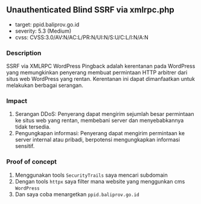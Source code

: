 ## Unauthenticated Blind SSRF via xmlrpc.php
- target: ppid.baliprov.go.id
- severity: 5.3 (Medium)
- cvss: CVSS:3.0/AV:N/AC:L/PR:N/UI:N/S:U/C:L/I:N/A:N

### Description

SSRF via XMLRPC WordPress Pingback adalah kerentanan pada WordPress yang memungkinkan penyerang membuat permintaan HTTP arbitrer dari situs web WordPress yang rentan. Kerentanan ini dapat dimanfaatkan untuk melakukan berbagai serangan.

### Impact

1. Serangan DDoS: Penyerang dapat mengirim sejumlah besar permintaan ke situs web yang rentan, membebani server dan menyebabkannya tidak tersedia.
2. Pengungkapan informasi: Penyerang dapat mengirim permintaan ke server internal atau pribadi, berpotensi mengungkapkan informasi sensitif.

### Proof of concept

1. Menggunakan tools ```SecurityTrails``` saya mencari subdomain
2. Dengan tools ```httpx``` saya filter mana website yang menggunkan cms ```WordPress```
3. Dan saya coba menargetkan ```ppid.baliprov.go.id```
